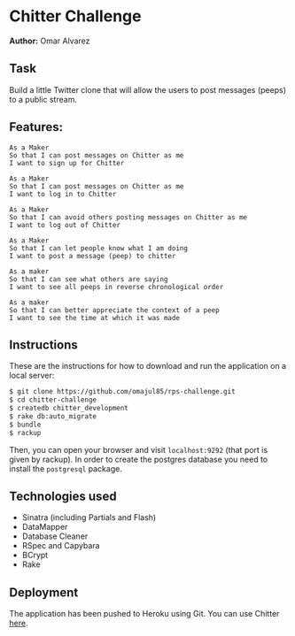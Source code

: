 Chitter Challenge
=================

**Author:** Omar Alvarez

Task 
----

Build a little Twitter clone that will allow the users to post messages (peeps) to a public stream.

Features:
---------

```
As a Maker
So that I can post messages on Chitter as me
I want to sign up for Chitter

As a Maker
So that I can post messages on Chitter as me
I want to log in to Chitter

As a Maker
So that I can avoid others posting messages on Chitter as me
I want to log out of Chitter

As a Maker
So that I can let people know what I am doing  
I want to post a message (peep) to chitter

As a maker
So that I can see what others are saying  
I want to see all peeps in reverse chronological order

As a maker
So that I can better appreciate the context of a peep
I want to see the time at which it was made
```

Instructions
------------
These are the instructions for how to download and run the application on a local server:

```sh
$ git clone https://github.com/omajul85/rps-challenge.git
$ cd chitter-challenge
$ createdb chitter_development
$ rake db:auto_migrate
$ bundle
$ rackup 
```
Then, you can open your browser and visit `localhost:9292` (that port is given by rackup). In order to create the postgres database you need to install the `postgresql` package.

Technologies used
-----------------

* Sinatra (including Partials and Flash)
* DataMapper
* Database Cleaner
* RSpec and Capybara
* BCrypt
* Rake

Deployment
----------

The application has been pushed to Heroku using Git. You can use Chitter <a href="https://chitter-omajul85.herokuapp.com/" target="_blank">here</a>.

